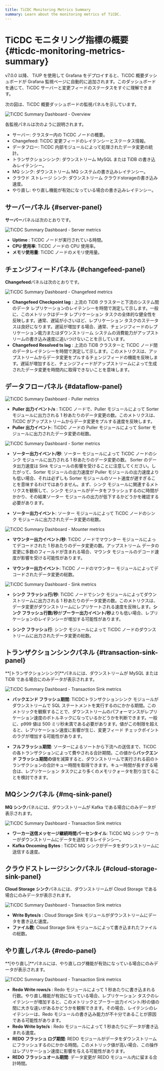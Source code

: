 ```yaml
---
title: TiCDC Monitoring Metrics Summary
summary: Learn about the monitoring metrics of TiCDC.
---
```


# TiCDC モニタリング指標の概要 {#ticdc-monitoring-metrics-summary}

v7.0.0 以降、 TiUP を使用して Grafana をデプロイすると、TiCDC 概要ダッシュボードが Grafana 監視ページに自動的に追加されます。このダッシュボードを通じて、TiCDC サーバーと変更フィードのステータスをすぐに理解できます。

次の図は、TiCDC 概要ダッシュボードの監視パネルを示しています。

![TiCDC Summary Dashboard - Overview](/media/ticdc/ticdc-summary-monitor.png)

各監視パネルは次のように説明されます。

-   サーバー: クラスター内の TiCDC ノードの概要。
-   Changefeed: TiCDC 変更フィードのレイテンシーとステータス情報。
-   データフロー: TiCDC 内部モジュールによって処理されたデータ変更の統計。
-   トランザクションシンク: ダウンストリーム MySQL または TiDB の書き込みレイテンシー。
-   MQ シンク: ダウンストリーム MQ システムの書き込みレイテンシー。
-   クラウド ストレージ シンク: ダウンストリーム クラウドstorageの書き込み速度。
-   やり直し: やり直し機能が有効になっている場合の書き込みレイテンシー。

## サーバーパネル {#server-panel}

**サーバー**パネルは次のとおりです。

![TiCDC Summary Dashboard - Server metrics](/media/ticdc/ticdc-summary-monitor-server.png)

-   **Uptime** : TiCDC ノードが実行されている時間。
-   **CPU 使用率**: TiCDC ノードの CPU 使用率。
-   **メモリ使用量**: TiCDC ノードのメモリ使用量。

## チェンジフィードパネル {#changefeed-panel}

**Changefeed**パネルは次のとおりです。

![TiCDC Summary Dashboard - Changefeed metrics](/media/ticdc/ticdc-summary-monitor-changefeed.png)

-   **Changefeed Checkpoint lag** : 上流の TiDB クラスターと下流のシステム間のデータ レプリケーションのレイテンシーを時間で測定して示します。一般に、このメトリックはデータ レプリケーション タスクの全体的な健全性を反映します。通常、遅延が小さいほど、レプリケーション タスクのステータスは良好になります。遅延が増加する場合、通常、チェンジフィードのレプリケーション能力またはダウンストリーム システムの消費能力がアップストリームの書き込み速度に追いつけないことを示しています。
-   **Changefeed Resolved ts lag** : 上流の TiDB クラスターと TiCDC ノード間のデータレイテンシーを時間で測定して示します。このメトリクスは、アップストリームからデータ変更をプルするチェンジフィードの機能を反映します。遅延が増加すると、チェンジフィードがアップストリームによって生成されたデータ変更を時間内に取得できないことを意味します。

## データフローパネル {#dataflow-panel}

![TiCDC Summary Dashboard - Puller metrics](/media/ticdc/ticdc-summary-monitor-dataflow-puller.png)

-   **Puller 出力イベント/s** : TiCDC ノードで、Puller モジュールによって Sorter モジュールに出力される 1 秒あたりのデータ変更の数。このメトリクスは、TiCDC がアップストリームからデータ変更をプルする速度を反映します。
-   **Puller 出力イベント**: TiCDC ノードの Puller モジュールによって Sorter モジュールに出力されたデータ変更の総数。

![TiCDC Summary Dashboard - Sorter metrics](/media/ticdc/ticdc-summary-monitor-dataflow-sorter.png)

-   **ソーター出力イベント/秒**: ソーター モジュールによって TiCDC ノードのシンク モジュールに出力される 1 秒あたりのデータ変更の数。 Sorter のデータ出力速度は Sink モジュールの影響を受けることに注意してください。したがって、Sorter モジュールの出力速度が Puller モジュールの出力速度よりも低い場合、それは必ずしも Sorter モジュールのソート速度が遅すぎることを意味するわけではありません。まず、シンク モジュールに関連するメトリクスを観察して、シンク モジュールがデータをフラッシュするのに時間がかかり、その結果ソーター モジュールの出力が低下するかどうかを確認する必要があります。

-   **ソーター出力イベント**: ソーター モジュールによって TiCDC ノードのシンク モジュールに出力されたデータ変更の総数。

![TiCDC Summary Dashboard - Mounter metrics](/media/ticdc/ticdc-summary-monitor-dataflow-mounter.png)

-   **マウンター出力イベント/秒**: TiCDC ノードでマウンター モジュールによってデコードされた 1 秒あたりのデータ変更の数。アップストリーム データの変更に多数のフィールドが含まれる場合、マウンタ モジュールのデコード速度が影響を受ける可能性があります。

-   **マウンター出力イベント**: TiCDC ノードのマウンター モジュールによってデコードされたデータ変更の総数。

![TiCDC Summary Dashboard - Sink metrics](/media/ticdc/ticdc-summary-monitor-dataflow-sink.png)

-   **シンク フラッシュ行/秒**: TiCDC ノードでシンク モジュールによってダウンストリームに出力される 1 秒あたりのデータ変更の数。このメトリクスは、データ変更がダウンストリームにレプリケートされる速度を反映します。**シンク フラッシュ行数/秒**が**プーラー出力イベント/秒**よりも低い場合、レプリケーションのレイテンシーが増加する可能性があります。

-   **シンク フラッシュ行**: シンク モジュールによって TiCDC ノードのダウンストリームに出力されたデータ変更の総数。

## トランザクションシンクパネル {#transaction-sink-panel}

**[トランザクションシンク]**パネルには、ダウンストリームが MySQL または TiDB である場合にのみデータが表示されます。

![TiCDC Summary Dashboard - Transaction Sink metrics](/media/ticdc/ticdc-summary-monitor-transaction-sink.png)

-   **バックエンド フラッシュ期間**: TiCDCトランザクションシンク モジュールがダウンストリームで SQL ステートメントを実行するのにかかる期間。このメトリックを観察することで、ダウンストリームのパフォーマンスがレプリケーション速度のボトルネックになっているかどうかを判断できます。一般に、p999 値は 500 ミリ秒未満である必要があります。値がこの制限を超えると、レプリケーション速度に影響が生じ、変更フィード チェックポイントのラグが増加する可能性があります。

-   **フルフラッシュ期間**: ソーターによるソートから下流への送信まで、TiCDC の各トランザクションによって費やされる合計期間。この値から**バックエンド フラッシュ期間の**値を減算すると、ダウンストリームで実行される前のトランザクションの合計キュー時間を取得できます。キュー時間が長すぎる場合は、レプリケーション タスクにより多くのメモリクォータを割り当てることを検討できます。

## MQシンクパネル {#mq-sink-panel}

**MQ シンク**パネルには、ダウンストリームが Kafka である場合にのみデータが表示されます。

![TiCDC Summary Dashboard - Transaction Sink metrics](/media/ticdc/ticdc-summary-monitor-mq-sink.png)

-   **ワーカー送信メッセージ継続時間パーセンタイル**: TiCDC MQ シンク ワーカーがダウンストリームにデータを送信するレイテンシー。
-   **Kafka Oncoming Bytes** : TiCDC MQ シンクがデータをダウンストリームに送信する速度。

## クラウドストレージシンクパネル {#cloud-storage-sink-panel}

**Cloud Storage シンク**パネルには、ダウンストリームが Cloud Storage である場合にのみデータが表示されます。

![TiCDC Summary Dashboard - Transaction Sink metrics](/media/ticdc/ticdc-summary-monitor-cloud-storage.png)

-   **Write Bytes/s** : Cloud Storage Sink モジュールがダウンストリームにデータを書き込む速度。
-   **ファイル数**: Cloud Storage Sink モジュールによって書き込まれたファイルの総数。

## やり直しパネル {#redo-panel}

**[やり直し]**パネルには、やり直しログ機能が有効になっている場合にのみデータが表示されます。

![TiCDC Summary Dashboard - Transaction Sink metrics](/media/ticdc/ticdc-summary-monitor-redo.png)

-   **Redo Write rows/s** : Redo モジュールによって 1 秒あたりに書き込まれる行数。やり直し機能が有効になっている場合、レプリケーション タスクのレイテンシーが増加すると、このメトリックとプーラー出力イベント/秒の値の間に大きな違いがあるかどうかを観察できます。その場合、レイテンシのレイテンシーは、Redo モジュールの書き込み能力が不十分であることが原因である可能性があります。
-   **Redo Write byte/s** : Redo モジュールによって 1 秒あたりにデータが書き込まれる速度。
-   **REDO フラッシュ ログ期間**: REDO モジュールがデータをダウンストリームにフラッシュするのにかかる時間。このメトリック値が高い場合、この操作はレプリケーション速度に影響を与える可能性があります。
-   **REDO フラッシュオール期間**: データ変更が REDO モジュール内に留まる合計時間。
